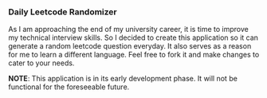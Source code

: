 ### Daily Leetcode Randomizer
As I am approaching the end of my university career, it is time to improve my technical interview skills. So I decided to create this application so it can generate a random leetcode question everyday. It also serves as a reason for me to learn a different language. Feel free to fork it and make changes to cater to your needs.

**NOTE**: This application is in its early development phase. It will not be functional for the foreseeable future. 
